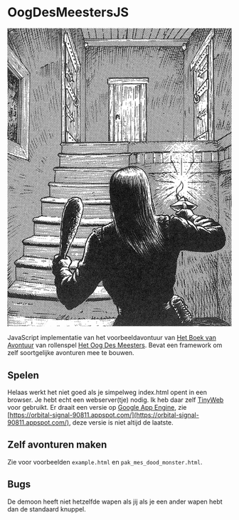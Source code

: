 # OogDesMeestersJS

![Start van het avontuur](https://github.com/samegens/oogdesmeestersjs/blob/master/img/par1_trap.png?raw=true)

JavaScript implementatie van het voorbeeldavontuur van [Het Boek van Avontuur](https://hetoogdesmeesters.files.wordpress.com/2017/11/odm10-boekvanavontuur_odm.pdf) van rollenspel [Het Oog Des Meesters](https://nl.wikipedia.org/wiki/Het_Oog_des_Meesters). 
Bevat een framework om zelf soortgelijke avonturen mee te bouwen.

## Spelen

Helaas werkt het niet goed als je simpelweg index.html opent in een browser. Je hebt echt een webserver(tje) nodig. 
Ik heb daar zelf [TinyWeb](https://www.ritlabs.com/en/products/tinyweb/) voor gebruikt. Er draait een versie op [Google App Engine](https://cloud.google.com/appengine/?hl=nl), zie [https://orbital-signal-90811.appspot.com/](https://orbital-signal-90811.appspot.com/), deze versie is niet altijd de laatste.

## Zelf avonturen maken

Zie voor voorbeelden `example.html` en `pak_mes_dood_monster.html`.

## Bugs

De demoon heeft niet hetzelfde wapen als jij als je een ander wapen hebt dan de standaard knuppel.
